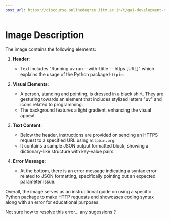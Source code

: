 ```yaml
---
post_url: https://discourse.onlinedegree.iitm.ac.in/t/ga1-development-tools-discussion-thread-tds-jan-2025/161083/104
---
```

# Image Description

The image contains the following elements:

1. **Header**: 
   - Text includes "Running uv run --with-ttitle -- https [URL]" which explains the usage of the Python package `httpie`.

2. **Visual Elements**: 
   - A person, standing and pointing, is dressed in a black shirt. They are gesturing towards an element that includes stylized letters "uv" and icons related to programming.
   - The background features a light gradient, enhancing the visual appeal.

3. **Text Content**:
   - Below the header, instructions are provided on sending an HTTPS request to a specified URL using `httpbin.org`.
   - It contains a sample JSON output formatted block, showing a dictionary-like structure with key-value pairs.

4. **Error Message**:
   - At the bottom, there is an error message indicating a syntax error related to JSON formatting, specifically pointing out an expected parameter issue.

Overall, the image serves as an instructional guide on using a specific Python package to make HTTP requests and showcases coding syntax along with an error for educational purposes.

  
Not sure how to resolve this error… any sugessions ?